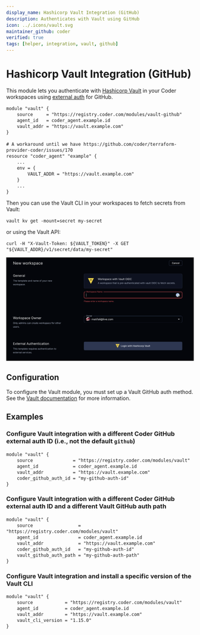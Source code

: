 ```yaml
---
display_name: Hashicorp Vault Integration (GitHub)
description: Authenticates with Vault using GitHub
icon: ../.icons/vault.svg
maintainer_github: coder
verified: true
tags: [helper, integration, vault, github]
---
```


# Hashicorp Vault Integration (GitHub)

This module lets you authenticate with [Hashicorp Vault](https://www.vaultproject.io/) in your Coder workspaces using [external auth](https://coder.com/docs/v2/latest/admin/external-auth) for GitHub.

```hcl
module "vault" {
    source     = "https://registry.coder.com/modules/vault-github"
    agent_id   = coder_agent.example.id
    vault_addr = "https://vault.example.com"
}

# A workaround until we have https://github.com/coder/terraform-provider-coder/issues/170 
resource "coder_agent" "example" {
    ...
    env = {
        VAULT_ADDR = "https://vault.example.com"
    }
    ...
}

```

Then you can use the Vault CLI in your workspaces to fetch secrets from Vault:

```shell
vault kv get -mount=secret my-secret
```

or using the Vault API:

```shell
curl -H "X-Vault-Token: ${VAULT_TOKEN}" -X GET "${VAULT_ADDR}/v1/secret/data/my-secret"
```

![Vault login](../.images/vault-login.png)

## Configuration

To configure the Vault module, you must set up a Vault GitHub auth method. See the [Vault documentation](https://www.vaultproject.io/docs/auth/github) for more information.

## Examples

### Configure Vault integration with a different Coder GitHub external auth ID (i.e., not the default `github`)

```hcl
module "vault" {
    source               = "https://registry.coder.com/modules/vault"
    agent_id             = coder_agent.example.id
    vault_addr           = "https://vault.example.com"
    coder_github_auth_id = "my-github-auth-id"
}
```

### Configure Vault integration with a different Coder GitHub external auth ID and a different Vault GitHub auth path

```hcl
module "vault" {
    source                 = "https://registry.coder.com/modules/vault"
    agent_id               = coder_agent.example.id
    vault_addr             = "https://vault.example.com"
    coder_github_auth_id   = "my-github-auth-id"
    vault_github_auth_path = "my-github-auth-path"
}
```

### Configure Vault integration and install a specific version of the Vault CLI

```hcl
module "vault" {
    source            = "https://registry.coder.com/modules/vault"
    agent_id          = coder_agent.example.id
    vault_addr        = "https://vault.example.com"
    vault_cli_version = "1.15.0"
}
```

